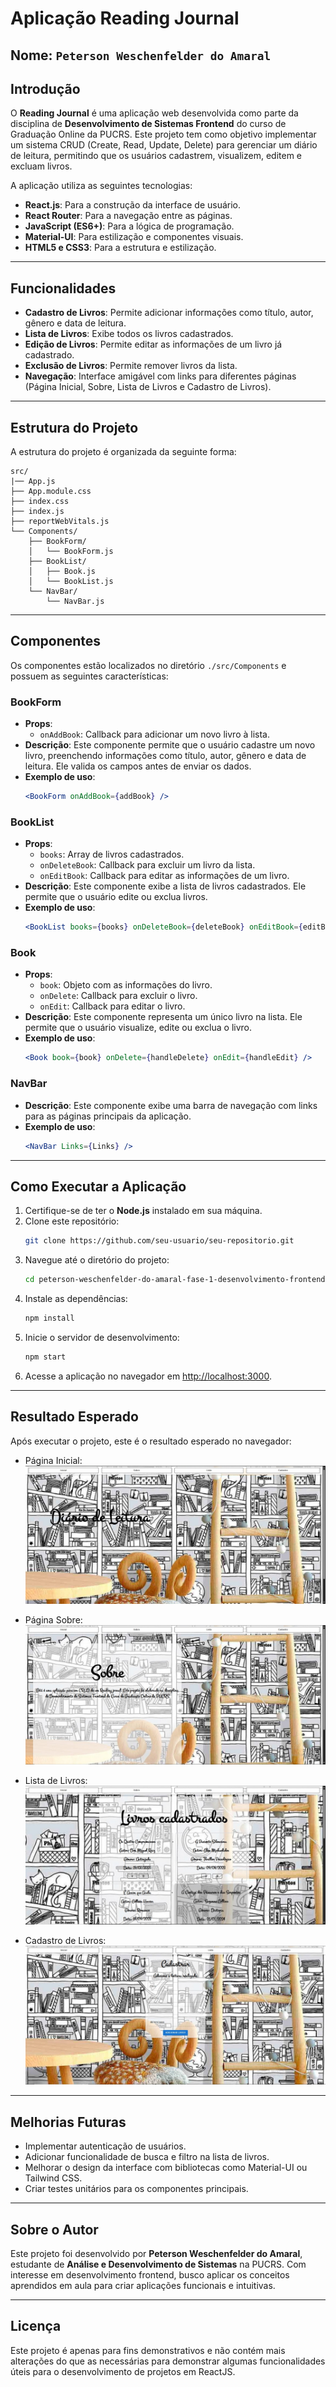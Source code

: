 # Aplicação Reading Journal

## Nome: `Peterson Weschenfelder do Amaral`

## Introdução

O **Reading Journal** é uma aplicação web desenvolvida como parte da disciplina de **Desenvolvimento de Sistemas Frontend** do curso de Graduação Online da PUCRS. Este projeto tem como objetivo implementar um sistema CRUD (Create, Read, Update, Delete) para gerenciar um diário de leitura, permitindo que os usuários cadastrem, visualizem, editem e excluam livros.

A aplicação utiliza as seguintes tecnologias:
- **React.js**: Para a construção da interface de usuário.
- **React Router**: Para a navegação entre as páginas.
- **JavaScript (ES6+)**: Para a lógica de programação.
- **Material-UI**: Para estilização e componentes visuais.
- **HTML5 e CSS3**: Para a estrutura e estilização.

---

## Funcionalidades

- **Cadastro de Livros**: Permite adicionar informações como título, autor, gênero e data de leitura.
- **Lista de Livros**: Exibe todos os livros cadastrados.
- **Edição de Livros**: Permite editar as informações de um livro já cadastrado.
- **Exclusão de Livros**: Permite remover livros da lista.
- **Navegação**: Interface amigável com links para diferentes páginas (Página Inicial, Sobre, Lista de Livros e Cadastro de Livros).

---

## Estrutura do Projeto

A estrutura do projeto é organizada da seguinte forma:

```
src/
|── App.js
├── App.module.css
├── index.css
├── index.js
├── reportWebVitals.js
└── Components/
    ├── BookForm/
    │   └── BookForm.js
    ├── BookList/
    │   ├── Book.js
    │   └── BookList.js
    └── NavBar/
        └── NavBar.js
```

---

## Componentes

Os componentes estão localizados no diretório `./src/Components` e possuem as seguintes características:

### BookForm
- **Props**:
  - `onAddBook`: Callback para adicionar um novo livro à lista.
- **Descrição**: Este componente permite que o usuário cadastre um novo livro, preenchendo informações como título, autor, gênero e data de leitura. Ele valida os campos antes de enviar os dados.
- **Exemplo de uso**:
  ```jsx
  <BookForm onAddBook={addBook} />
  ```

### BookList
- **Props**:
  - `books`: Array de livros cadastrados.
  - `onDeleteBook`: Callback para excluir um livro da lista.
  - `onEditBook`: Callback para editar as informações de um livro.
- **Descrição**: Este componente exibe a lista de livros cadastrados. Ele permite que o usuário edite ou exclua livros.
- **Exemplo de uso**:
  ```jsx
  <BookList books={books} onDeleteBook={deleteBook} onEditBook={editBook} />
  ```

### Book
- **Props**:
  - `book`: Objeto com as informações do livro.
  - `onDelete`: Callback para excluir o livro.
  - `onEdit`: Callback para editar o livro.
- **Descrição**: Este componente representa um único livro na lista. Ele permite que o usuário visualize, edite ou exclua o livro.
- **Exemplo de uso**:
  ```jsx
  <Book book={book} onDelete={handleDelete} onEdit={handleEdit} />
  ```

### NavBar
- **Descrição**: Este componente exibe uma barra de navegação com links para as páginas principais da aplicação.
- **Exemplo de uso**:
  ```jsx
  <NavBar Links={Links} />
  ```

---

## Como Executar a Aplicação

1. Certifique-se de ter o **Node.js** instalado em sua máquina.
2. Clone este repositório:
   ```bash
   git clone https://github.com/seu-usuario/seu-repositorio.git
   ```
3. Navegue até o diretório do projeto:
   ```bash
   cd peterson-weschenfelder-do-amaral-fase-1-desenvolvimento-frontend
   ```
4. Instale as dependências:
   ```bash
   npm install
   ```
5. Inicie o servidor de desenvolvimento:
   ```bash
   npm start
   ```
6. Acesse a aplicação no navegador em [http://localhost:3000](http://localhost:3000).

---

## Resultado Esperado

Após executar o projeto, este é o resultado esperado no navegador:

- Página Inicial:
  ![Página Inicial](./public/img/paginaInicial.jpg)

- Página Sobre:
  ![Página Sobre](./public/img/sobre.jpg)

- Lista de Livros:
  ![Lista de Livros](./public/img/livroscadastrados.jpg)

- Cadastro de Livros:
  ![Cadastro de Livros](./public/img/cadastro.jpg)

---

## Melhorias Futuras

- Implementar autenticação de usuários.
- Adicionar funcionalidade de busca e filtro na lista de livros.
- Melhorar o design da interface com bibliotecas como Material-UI ou Tailwind CSS.
- Criar testes unitários para os componentes principais.

---

## Sobre o Autor

Este projeto foi desenvolvido por **Peterson Weschenfelder do Amaral**, estudante de **Análise e Desenvolvimento de Sistemas** na PUCRS. Com interesse em desenvolvimento frontend, busco aplicar os conceitos aprendidos em aula para criar aplicações funcionais e intuitivas.

---

## Licença

Este projeto é apenas para fins demonstrativos e não contém mais alterações do que as necessárias para demonstrar algumas funcionalidades úteis para o desenvolvimento de projetos em ReactJS.